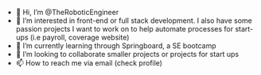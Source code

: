 - 👋 Hi, I’m @TheRoboticEngineer
- 👀 I’m interested in front-end or full stack development. I also have some passion projects I want to work on to help automate processes for start-ups (i.e payroll, coverage website)
- 🌱 I’m currently learning through Springboard, a SE bootcamp
- 💞️ I’m looking to collaborate smaller projects or projects for start ups
- 📫 How to reach me via email (check profile)

<!---
TheRoboticEngineer/TheRoboticEngineer is a ✨ special ✨ repository because its `README.md` (this file) appears on your GitHub profile.
You can click the Preview link to take a look at your changes.
--->
